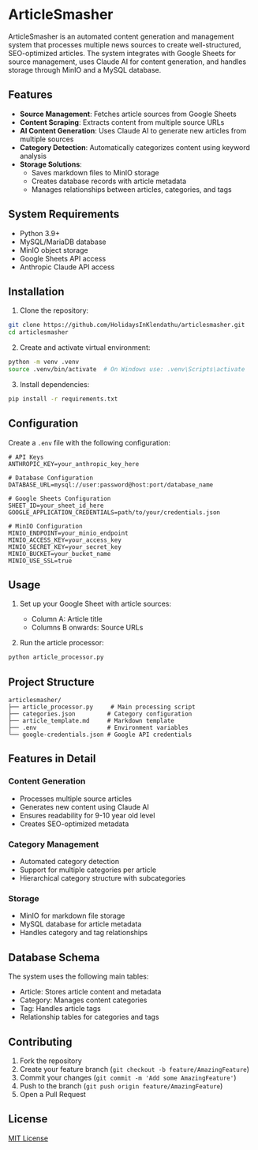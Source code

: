 # ArticleSmasher

ArticleSmasher is an automated content generation and management system that processes multiple news sources to create well-structured, SEO-optimized articles. The system integrates with Google Sheets for source management, uses Claude AI for content generation, and handles storage through MinIO and a MySQL database.

## Features

- **Source Management**: Fetches article sources from Google Sheets
- **Content Scraping**: Extracts content from multiple source URLs
- **AI Content Generation**: Uses Claude AI to generate new articles from multiple sources
- **Category Detection**: Automatically categorizes content using keyword analysis
- **Storage Solutions**:
  - Saves markdown files to MinIO storage
  - Creates database records with article metadata
  - Manages relationships between articles, categories, and tags

## System Requirements

- Python 3.9+
- MySQL/MariaDB database
- MinIO object storage
- Google Sheets API access
- Anthropic Claude API access

## Installation

1. Clone the repository:

```bash
git clone https://github.com/HolidaysInKlendathu/articlesmasher.git
cd articlesmasher
```

2. Create and activate virtual environment:

```bash
python -m venv .venv
source .venv/bin/activate  # On Windows use: .venv\Scripts\activate
```

3. Install dependencies:

```bash
pip install -r requirements.txt
```

## Configuration

Create a `.env` file with the following configuration:

```env
# API Keys
ANTHROPIC_KEY=your_anthropic_key_here

# Database Configuration
DATABASE_URL=mysql://user:password@host:port/database_name

# Google Sheets Configuration
SHEET_ID=your_sheet_id_here
GOOGLE_APPLICATION_CREDENTIALS=path/to/your/credentials.json

# MinIO Configuration
MINIO_ENDPOINT=your_minio_endpoint
MINIO_ACCESS_KEY=your_access_key
MINIO_SECRET_KEY=your_secret_key
MINIO_BUCKET=your_bucket_name
MINIO_USE_SSL=true
```

## Usage

1. Set up your Google Sheet with article sources:

   - Column A: Article title
   - Columns B onwards: Source URLs

2. Run the article processor:

```bash
python article_processor.py
```

## Project Structure

```
articlesmasher/
├── article_processor.py     # Main processing script
├── categories.json         # Category configuration
├── article_template.md     # Markdown template
├── .env                    # Environment variables
└── google-credentials.json # Google API credentials
```

## Features in Detail

### Content Generation

- Processes multiple source articles
- Generates new content using Claude AI
- Ensures readability for 9-10 year old level
- Creates SEO-optimized metadata

### Category Management

- Automated category detection
- Support for multiple categories per article
- Hierarchical category structure with subcategories

### Storage

- MinIO for markdown file storage
- MySQL database for article metadata
- Handles category and tag relationships

## Database Schema

The system uses the following main tables:

- Article: Stores article content and metadata
- Category: Manages content categories
- Tag: Handles article tags
- Relationship tables for categories and tags

## Contributing

1. Fork the repository
2. Create your feature branch (`git checkout -b feature/AmazingFeature`)
3. Commit your changes (`git commit -m 'Add some AmazingFeature'`)
4. Push to the branch (`git push origin feature/AmazingFeature`)
5. Open a Pull Request

## License

[MIT License](LICENSE)
